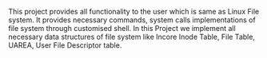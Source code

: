 This project provides all functionality to the user which is same as Linux File system. It provides necessary commands, system calls implementations of file system through customised shell. In this Project we implement all necessary data structures of file system like Incore Inode Table, File Table, UAREA, User File Descriptor table.
